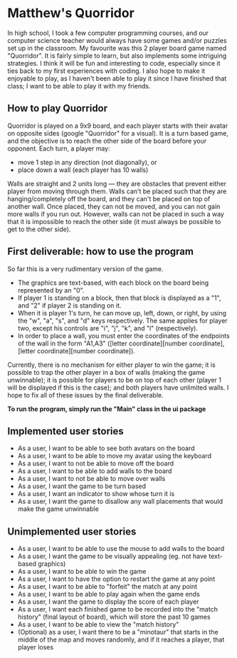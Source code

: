 # Matthew's Quorridor

In high school, I took a few computer programming courses, and our computer science teacher would always have some games
 and/or puzzles set up in the classroom. My favourite was this 2 player board game named "Quorridor". It is fairly
 simple to learn, but also implements some intriguing strategies. I think it will be fun and interesting to code,
 especially since it ties back to my first experiences with coding. I also hope to make it enjoyable to play, as
 I haven't been able to play it since I have finished that class; I want to be able to play it with my friends.
 

## How to play Quorridor

Quorridor is played on a 9x9 board, and each player starts with their avatar on opposite sides (google "Quorridor" for
a visual). It is a turn based game, and the objective is to reach the other side of the board before your opponent.
Each turn, a player may:
- move 1 step in any direction (not diagonally), or
- place down a wall (each player has 10 walls)

Walls are straight and 2 units long — they are obstacles that prevent either player from moving through them.
 Walls can't be placed such that they are hanging/completely off the board,
 and they can't be placed on top of another wall.
 Once placed, they can not be moved, and you can not gain more walls if you run out.
 However, walls can not be placed in such a way that it is impossible to
 reach the other side (it must always be possible to get to the other side).

## First deliverable: how to use the program
So far this is a very rudimentary version of the game.
- The graphics are text-based, with each block on the board being represented by an "0".
- If player 1 is standing on a block, then that block is displayed as a "1", and "2" if player 2 is standing on it.
- When it is player 1's turn, he can move up, left, down, or right, by using the "w", "a", "s", and "d" keys respectively.
The same applies for player two, except his controls are "i", "j", "k", and "l" (respectively).
- In order to place a wall, you must enter the coordinates of the endpoints of the wall in the form "A1,A3"
([letter coordinate][number coordinate],[letter coordinate][number coordinate]).

Currently, there is no mechanism for either player to win the game;
 it is possible to trap the other player in a box of walls (making the game unwinnable);
 it is possible for players to be on top of each other (player 1 will be displayed if this is the case);
 and both players have unlimited walls. I hope to fix all of these issues by the final deliverable.
 
**To run the program, simply run the "Main" class in the ui package**

## Implemented user stories
- As a user, I want to be able to see both avatars on the board
- As a user, I want to be able to move my avatar using the keyboard
- As a user, I want to not be able to move off the board
- As a user, I want to be able to add walls to the board
- As a user, I want to not be able to move over walls
- As a user, I want the game to be turn based
- As a user, I want an indicator to show whose turn it is
- As a user, I want the game to disallow any wall placements that would make the game unwinnable

## Unimplemented user stories
- As a user, I want to be able to use the mouse to add walls to the board
- As a user, I want the game to be visually appealing (eg. not have text-based graphics)
- As a user, I want to be able to win the game
- As a user, I want to have the option to restart the game at any point
- As a user, I want to be able to "forfeit" the match at any point
- As a user, I want to be able to play again when the game ends
- As a user, I want the game to display the score of each player
- As a user, I want each finished game to be recorded into the "match history" (final layout of board),
which will store the past 10 games
- As a user, I want to be able to view the "match history"
- (Optional) as a user, I want there to be a "minotaur" that starts in the middle of the map and moves randomly, and
if it reaches a player, that player loses